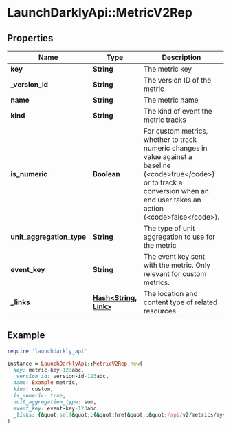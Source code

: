 # LaunchDarklyApi::MetricV2Rep

## Properties

| Name | Type | Description | Notes |
| ---- | ---- | ----------- | ----- |
| **key** | **String** | The metric key |  |
| **_version_id** | **String** | The version ID of the metric | [optional] |
| **name** | **String** | The metric name |  |
| **kind** | **String** | The kind of event the metric tracks |  |
| **is_numeric** | **Boolean** | For custom metrics, whether to track numeric changes in value against a baseline (&lt;code&gt;true&lt;/code&gt;) or to track a conversion when an end user takes an action (&lt;code&gt;false&lt;/code&gt;). | [optional] |
| **unit_aggregation_type** | **String** | The type of unit aggregation to use for the metric | [optional] |
| **event_key** | **String** | The event key sent with the metric. Only relevant for custom metrics. | [optional] |
| **_links** | [**Hash&lt;String, Link&gt;**](Link.md) | The location and content type of related resources |  |

## Example

```ruby
require 'launchdarkly_api'

instance = LaunchDarklyApi::MetricV2Rep.new(
  key: metric-key-123abc,
  _version_id: version-id-123abc,
  name: Example metric,
  kind: custom,
  is_numeric: true,
  unit_aggregation_type: sum,
  event_key: event-key-123abc,
  _links: {&quot;self&quot;:{&quot;href&quot;:&quot;/api/v2/metrics/my-project/my-metric&quot;,&quot;type&quot;:&quot;application/json&quot;}}
)
```

